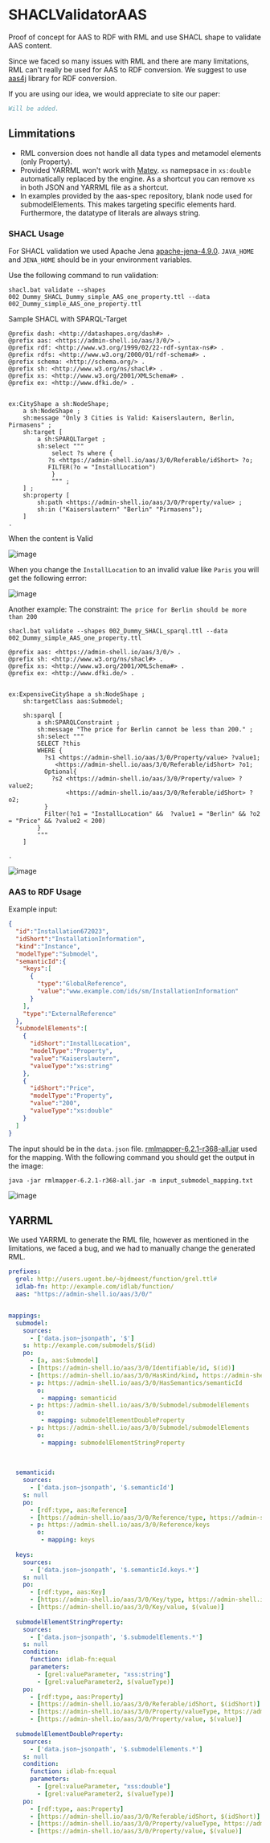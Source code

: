 # SHACLValidatorAAS

Proof of concept for AAS to RDF with RML and use SHACL shape to validate AAS content.

Since we faced so many issues with RML and there are many limitations, RML can't really be used for AAS to RDF conversion. We suggest to use [aas4j](https://github.com/eclipse-aas4j/aas4j) library for RDF conversion.

If you are using our idea, we would appreciate to site our paper:

```bibtex
Will be added.
```

## Limmitations
- RML conversion does not handle all data types and metamodel elements (only Property).
- Provided YARRML won't work with [Matey](https://rml.io/yarrrml/matey/). `xs` namepsace in `xs:double` automatically replaced by the engine. As a shortcut you can remove `xs` in both JSON and YARRML file as a shortcut.
- In examples provided by the aas-spec repository, blank node used for submodelElements. This makes targeting specific elements hard. Furthermore, the datatype of literals are always string.

### SHACL Usage

For SHACL validation we used Apache Jena [apache-jena-4.9.0](https://dlcdn.apache.org/jena/binaries/apache-jena-4.9.0.zip). `JAVA_HOME` and `JENA_HOME` should be in your environment variables.

Use the following command to run validation:

`shacl.bat validate --shapes 002_Dummy_SHACL_Dummy_simple_AAS_one_property.ttl --data 002_Dummy_simple_AAS_one_property.ttl` 


Sample SHACL with SPARQL-Target

```turtle
@prefix dash: <http://datashapes.org/dash#> .
@prefix aas: <https://admin-shell.io/aas/3/0/> .
@prefix rdf: <http://www.w3.org/1999/02/22-rdf-syntax-ns#> .
@prefix rdfs: <http://www.w3.org/2000/01/rdf-schema#> .
@prefix schema: <http://schema.org/> .
@prefix sh: <http://www.w3.org/ns/shacl#> .
@prefix xs: <http://www.w3.org/2001/XMLSchema#> .
@prefix ex: <http://www.dfki.de/> .


ex:CityShape a sh:NodeShape;
    a sh:NodeShape ;
	sh:message "Only 3 Cities is Valid: Kaiserslautern, Berlin, Pirmasens" ;
    sh:target [
        a sh:SPARQLTarget ;
        sh:select """
            select ?s where {
           ?s <https://admin-shell.io/aas/3/0/Referable/idShort> ?o;
           FILTER(?o = "InstallLocation")
            }
            """ ;
    ] ;
    sh:property [
		sh:path <https://admin-shell.io/aas/3/0/Property/value> ;
		sh:in ("Kaiserslautern" "Berlin" "Pirmasens");
    ] 
.
```


When the content is Valid

![image](https://github.com/mhrimaz/SHACLValidatorAAS/assets/17963017/9ad08b6f-356a-4faa-9ba2-057515c0feb4)

When you change the `InstallLocation` to an invalid value like `Paris` you will get the following errror:

![image](https://github.com/mhrimaz/SHACLValidatorAAS/assets/17963017/e778fe98-5d44-4eb6-b4bd-47dc764f0dac)


Another example:
The constraint: `The price for Berlin should be more than 200`

`shacl.bat validate --shapes 002_Dummy_SHACL_sparql.ttl --data 002_Dummy_simple_AAS_one_property.ttl`

```turtle
@prefix aas: <https://admin-shell.io/aas/3/0/> .
@prefix sh: <http://www.w3.org/ns/shacl#> .
@prefix xs: <http://www.w3.org/2001/XMLSchema#> .
@prefix ex: <http://www.dfki.de/> .


ex:ExpensiveCityShape a sh:NodeShape ;
    sh:targetClass aas:Submodel;
    
	sh:sparql [
		a sh:SPARQLConstraint ;
		sh:message "The price for Berlin cannot be less than 200." ;
		sh:select """
		SELECT ?this
		WHERE {
		  ?s1 <https://admin-shell.io/aas/3/0/Property/value> ?value1; 
			 <https://admin-shell.io/aas/3/0/Referable/idShort> ?o1;
		  Optional{
			?s2 <https://admin-shell.io/aas/3/0/Property/value> ?value2; 
				<https://admin-shell.io/aas/3/0/Referable/idShort> ?o2;
		  }
		  Filter(?o1 = "InstallLocation" &&  ?value1 = "Berlin" && ?o2 = "Price" && ?value2 < 200)  
		}
		"""
	] 
    
.
```

![image](https://github.com/mhrimaz/SHACLValidatorAAS/assets/17963017/125e2b35-fb33-4a51-b8ed-de29e7925fc6)


### AAS to RDF Usage
Example input:
```json
{
  "id":"Installation672023",
  "idShort":"InstallationInformation",
  "kind":"Instance",
  "modelType":"Submodel",
  "semanticId":{
    "keys":[
      {
        "type":"GlobalReference",
        "value":"www.example.com/ids/sm/InstallationInformation"
      }
    ],
    "type":"ExternalReference"
  },
  "submodelElements":[
    {
      "idShort":"InstallLocation",
      "modelType":"Property",
      "value":"Kaiserslautern",
      "valueType":"xs:string"
    },
    {
      "idShort":"Price",
      "modelType":"Property",
      "value":"200",
      "valueType":"xs:double"
    }
  ]
}
```

The input should be in the `data.json` file. [rmlmapper-6.2.1-r368-all.jar](https://github.com/RMLio/rmlmapper-java/releases/download/v6.2.1/rmlmapper-6.2.1-r368-all.jar) used for the mapping.
With the following command you should get the output in the image: 

`java -jar rmlmapper-6.2.1-r368-all.jar -m input_submodel_mapping.txt`

![image](https://github.com/mhrimaz/SHACLValidatorAAS/assets/17963017/eec7968f-a56f-4828-88d8-0ca81b6d3a62)


## YARRML

We used YARRML to generate the RML file, however as mentioned in the limitations, we faced a bug, and we had to manually change the generated RML.

```yaml
prefixes:
  grel: http://users.ugent.be/~bjdmeest/function/grel.ttl#
  idlab-fn: http://example.com/idlab/function/
  aas: "https://admin-shell.io/aas/3/0/"


mappings:
  submodel:
    sources:
      - ['data.json~jsonpath', '$']
    s: http://example.com/submodels/$(id)
    po:
      - [a, aas:Submodel]
      - [https://admin-shell.io/aas/3/0/Identifiable/id, $(id)]
      - [https://admin-shell.io/aas/3/0/HasKind/kind, https://admin-shell.io/aas/3/0/ModellingKind/$(kind)~iri]
      - p: https://admin-shell.io/aas/3/0/HasSemantics/semanticId
        o:
         - mapping: semanticid
      - p: https://admin-shell.io/aas/3/0/Submodel/submodelElements
        o:
         - mapping: submodelElementDoubleProperty
      - p: https://admin-shell.io/aas/3/0/Submodel/submodelElements
        o:
         - mapping: submodelElementStringProperty
 
           
      
  semanticid:
    sources:
      - ['data.json~jsonpath', '$.semanticId']
    s: null 
    po:
      - [rdf:type, aas:Reference]
      - [https://admin-shell.io/aas/3/0/Reference/type, https://admin-shell.io/aas/3/0/ReferenceTypes/$(type)~iri]
      - p: https://admin-shell.io/aas/3/0/Reference/keys
        o:
         - mapping: keys   
      
  keys:
    sources:
      - ['data.json~jsonpath', '$.semanticId.keys.*']
    s: null 
    po:
      - [rdf:type, aas:Key]
      - [https://admin-shell.io/aas/3/0/Key/type, https://admin-shell.io/aas/3/0/KeyTypes/$(type)~iri]
      - [https://admin-shell.io/aas/3/0/Key/value, $(value)]
      
  submodelElementStringProperty:
    sources:
      - ['data.json~jsonpath', '$.submodelElements.*']
    s: null
    condition:
      function: idlab-fn:equal
      parameters:
        - [grel:valueParameter, "xss:string"]
        - [grel:valueParameter2, $(valueType)]
    po: 
      - [rdf:type, aas:Property]
      - [https://admin-shell.io/aas/3/0/Referable/idShort, $(idShort)]
      - [https://admin-shell.io/aas/3/0/Property/valueType, https://admin-shell.io/aas/3/0/DataTypeDefXsd/String~iri]
      - [https://admin-shell.io/aas/3/0/Property/value, $(value)]
      
  submodelElementDoubleProperty:
    sources:
      - ['data.json~jsonpath', '$.submodelElements.*']
    s: null
    condition:
      function: idlab-fn:equal
      parameters:
        - [grel:valueParameter, "xss:double"]
        - [grel:valueParameter2, $(valueType)]
    po: 
      - [rdf:type, aas:Property]
      - [https://admin-shell.io/aas/3/0/Referable/idShort, $(idShort)]
      - [https://admin-shell.io/aas/3/0/Property/valueType, https://admin-shell.io/aas/3/0/DataTypeDefXsd/Double~iri]
      - [https://admin-shell.io/aas/3/0/Property/value, $(value)]

       
```
